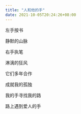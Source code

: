 ```yaml
---
title: "人和他的手"
date: 2021-10-05T20:24:26+08:00
---
```

左手按书

静默的山脉

右手执笔

淋漓的狂风

它们多年合作

成就我的孤独

我的手寻找我的路

路上遇到爱人的手
